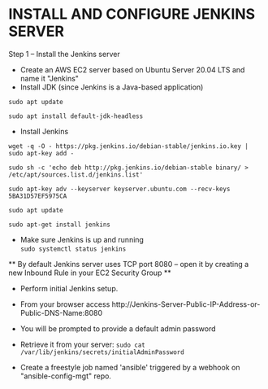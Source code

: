 # INSTALL AND CONFIGURE JENKINS SERVER
Step 1 – Install the Jenkins server <br>
- Create an AWS EC2 server based on Ubuntu Server 20.04 LTS and name it "Jenkins"
- Install JDK (since Jenkins is a Java-based application)

`sudo apt update`<br>

`sudo apt install default-jdk-headless`

- Install Jenkins

`wget -q -O - https://pkg.jenkins.io/debian-stable/jenkins.io.key | sudo apt-key add -`<br>

`sudo sh -c 'echo deb http://pkg.jenkins.io/debian-stable binary/ > /etc/apt/sources.list.d/jenkins.list'`<br>

`sudo apt-key adv --keyserver keyserver.ubuntu.com --recv-keys 5BA31D57EF5975CA`<br>

`sudo apt update`<br>

`sudo apt-get install jenkins`<br>

- Make sure Jenkins is up and running <br>
`sudo systemctl status jenkins`<br>

** By default Jenkins server uses TCP port 8080 – open it by creating a new Inbound Rule in your EC2 Security Group **<br>

- Perform initial Jenkins setup.
- From your browser access http://Jenkins-Server-Public-IP-Address-or-Public-DNS-Name:8080
- You will be prompted to provide a default admin password

- Retrieve it from your server:
`sudo cat /var/lib/jenkins/secrets/initialAdminPassword`<br>

- Create a freestyle job named 'ansible' triggered by a webhook on "ansible-config-mgt" repo.
